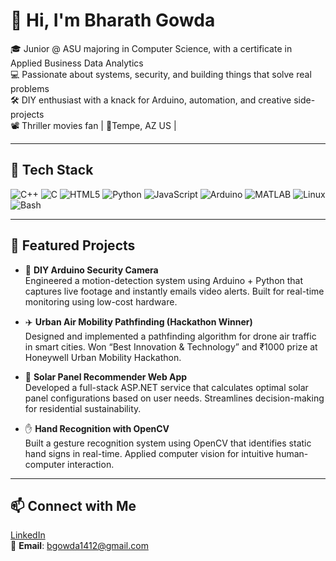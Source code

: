 # 👋 Hi, I'm Bharath Gowda

🎓 Junior @ ASU majoring in Computer Science, with a certificate in Applied Business Data Analytics  
💻 Passionate about systems, security, and building things that solve real problems  
🛠️ DIY enthusiast with a knack for Arduino, automation, and creative side-projects  
📽️ Thriller movies fan | 📍Tempe, AZ US |

---

## 🧰 Tech Stack

![C++](https://img.shields.io/badge/-C++-00599C?logo=c%2B%2B&logoColor=white)
![C](https://img.shields.io/badge/-C-A8B9CC?logo=c&logoColor=black)
![HTML5](https://img.shields.io/badge/-HTML5-E34F26?logo=html5&logoColor=white)
![Python](https://img.shields.io/badge/-Python-3776AB?logo=python&logoColor=white)
![JavaScript](https://img.shields.io/badge/-JavaScript-F7DF1E?logo=javascript&logoColor=black)
![Arduino](https://img.shields.io/badge/-Arduino-00979D?logo=arduino&logoColor=white)
![MATLAB](https://img.shields.io/badge/-MATLAB-0076A8?logo=mathworks&logoColor=white)
![Linux](https://img.shields.io/badge/-Linux-FCC624?logo=linux&logoColor=black)
![Bash](https://img.shields.io/badge/-Bash-4EAA25?logo=gnubash&logoColor=white)

---

## 🚀 Featured Projects

- 🎥 **DIY Arduino Security Camera**  
  Engineered a motion-detection system using Arduino + Python that captures live footage and instantly emails video alerts. Built for real-time monitoring using low-cost hardware.

- ✈️ **Urban Air Mobility Pathfinding (Hackathon Winner)**  
  Designed and implemented a pathfinding algorithm for drone air traffic in smart cities. Won “Best Innovation & Technology” and ₹1000 prize at Honeywell Urban Mobility Hackathon.

- 🔆 **Solar Panel Recommender Web App**  
  Developed a full-stack ASP.NET service that calculates optimal solar panel configurations based on user needs. Streamlines decision-making for residential sustainability.

- ✋ **Hand Recognition with OpenCV**  
  Built a gesture recognition system using OpenCV that identifies static hand signs in real-time. Applied computer vision for intuitive human-computer interaction.

---

## 📫 Connect with Me

[LinkedIn](https://www.linkedin.com/in/bharath-shivashankar-gowda/)  
📧 **Email**: bgowda1412@gmail.com
